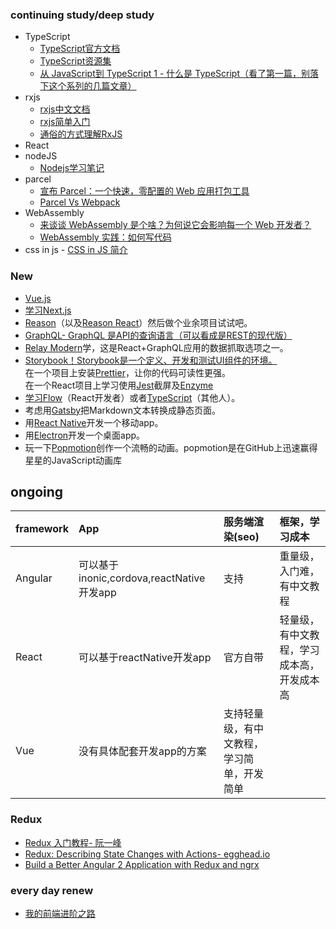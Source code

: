 ### continuing study/deep study

- TypeScript
  - [TypeScript官方文档](https://www.tslang.cn/docs/home.html)
  - [TypeScript资源集](https://segmentfault.com/a/1190000010130073)
  - [从 JavaScript到 TypeScript 1 - 什么是 TypeScript（看了第一篇，别落下这个系列的几篇文章）](http://tasaid.com/Blog/20171011231943.html?sgs=sf)
- rxjs
  - [rxjs中文文档](http://cn.rx.js.org/)
  - [rxjs简单入门](https://yq.aliyun.com/articles/65027)
  - [通俗的方式理解RxJS](https://segmentfault.com/a/1190000008464065)
- React
- nodeJS
  - [Nodejs学习笔记](https://github.com/chyingp/nodejs-learning-guide)
- parcel
  - [宣布 Parcel：一个快速，零配置的 Web 应用打包工具](https://segmentfault.com/a/1190000012332187)
  - [Parcel Vs Webpack](http://www.imweb.io/topic/5a4451c3a192c3b460fce366)
- WebAssembly
  - [来谈谈 WebAssembly 是个啥？为何说它会影响每一个 Web 开发者？](https://cloud.tencent.com/developer/article/1004696)
  - [WebAssembly 实践：如何写代码](https://segmentfault.com/a/1190000008402872)
- css in js - [CSS in JS 简介](http://www.ruanyifeng.com/blog/2017/04/css_in_js.html)
 
### New

- <a href="https://vuejs.org/v2/guide/" target="_blank">Vue.js</a><br>
- <a href="https://learnnextjs.com/" target="_blank">学习Next.js</a><br>
- <a href="https://protoship.io/blog/2017/05/10/an-invitation-to-reasonml.html" target="_blank">Reason</a>（以及<a href="https://jaredforsyth.com/2017/07/05/a-reason-react-tutorial/" target="_blank">Reason React</a>）然后做个业余项目试试吧。<br>
- <a href="http://graphql.org/learn/" target="_blank">GraphQL- GraphQL 是API的查询语言（可以看成是REST的现代版）</a><br>
- <a href="https://hackernoon.com/getting-started-with-relay-modern-for-building-isomorphic-web-apps-ae049e4e23c1" target="_blank">Relay Modern</a>学，这是React+GraphQL应用的数据抓取选项之一。<br>
- <a href="https://storybook.js.org/" target="_blank">Storybook！Storybook是一个定义、开发和测试UI组件的环境。</a><br>
在一个项目上安装<a href="https://github.com/prettier/prettier" target="_blank">Prettier</a>，让你的代码可读性更强。<br>
在一个React项目上学习使用<a href="https://facebook.github.io/jest/" target="_blank">Jest</a>截屏及<a href="https://hackernoon.com/testing-react-components-with-jest-and-enzyme-41d592c174f" target="_blank">Enzyme</a><br>
- <a href="https://flow.org/en/docs/getting-started/" target="_blank">学习Flow</a>（React开发者）或者<a href="https://www.typescriptlang.org/docs/handbook/typescript-in-5-minutes.html" target="_blank">TypeScript</a>（其他人）。<br>
- 考虑用<a href="https://github.com/gatsbyjs/gatsby" target="_blank">Gatsby</a>把Markdown文本转换成静态页面。<br>
- 用<a href="https://egghead.io/courses/react-native-fundamentals" target="_blank">React Native</a>开发一个移动app。<br>
- 用<a href="https://medium.freecodecamp.org/how-to-build-your-first-app-with-electron-41ebdb796930" target="_blank">Electron</a>开发一个桌面app。<br>
- 玩一下<a href="https://popmotion.io/learn/get-started/" target="_blank">Popmotion</a>创作一个流畅的动画。popmotion是在GitHub上迅速赢得星星的JavaScript动画库<br>

## ongoing

|framework | App |服务端渲染(seo)|框架，学习成本|
| :------------- | :------------- | :------------- | :------------- |
|Angular |可以基于inonic,cordova,reactNative开发app|支持|重量级，入门难，有中文教程|
|React |可以基于reactNative开发app|官方自带|轻量级，有中文教程，学习成本高，开发成本高|
|Vue |没有具体配套开发app的方案|支持轻量级，有中文教程，学习简单，开发简单|

### Redux

- [Redux 入门教程- 阮一峰](http://www.ruanyifeng.com/blog/2016/09/redux_tutorial_part_one_basic_usages.html)
- [Redux: Describing State Changes with Actions- egghead.io](https://egghead.io/lessons/react-redux-describing-state-changes-with-actions)
- [Build a Better Angular 2 Application with Redux and ngrx](http://onehungrymind.com/build-better-angular-2-application-redux-ngrx/)

### every day renew

- [我的前端进阶之路](http://blog.damonare.cn/2017/07/30/%E6%88%91%E7%9A%84%E5%89%8D%E7%AB%AF%E8%BF%9B%E9%98%B6%E4%B9%8B%E8%B7%AF/)
